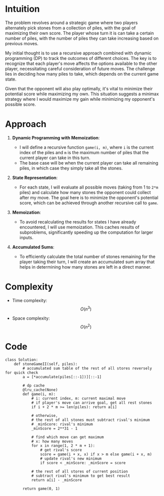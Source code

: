 # Intuition  
The problem revolves around a strategic game where two players alternately pick stones from a collection of piles, with the goal of maximizing their own score. The player whose turn it is can take a certain number of piles, with the number of piles they can take increasing based on previous moves.   

My initial thought is to use a recursive approach combined with dynamic programming (DP) to track the outcomes of different choices. The key is to recognize that each player's move affects the options available to the other player, necessitating careful consideration of future moves. The challenge lies in deciding how many piles to take, which depends on the current game state.  

Given that the opponent will also play optimally, it's vital to minimize their potential score while maximizing my own. This situation suggests a minimax strategy where I would maximize my gain while minimizing my opponent's possible score.  

# Approach  
1. **Dynamic Programming with Memoization**:  
   - I will define a recursive function `game(i, m)`, where `i` is the current index of the piles and `m` is the maximum number of piles that the current player can take in this turn.  
   - The base case will be when the current player can take all remaining piles, in which case they simply take all the stones.  

2. **State Representation**:  
   - For each state, I will evaluate all possible moves (taking from 1 to `2*m` piles) and calculate how many stones the opponent could collect after my move. The goal here is to minimize the opponent's potential score, which can be achieved through another recursive call to `game`.  

3. **Memoization**:  
   - To avoid recalculating the results for states I have already encountered, I will use memoization. This caches results of subproblems, significantly speeding up the computation for larger inputs.  

4. **Accumulated Sums**:  
   - To efficiently calculate the total number of stones remaining for the player taking their turn, I will create an accumulated sum array that helps in determining how many stones are left in a direct manner.  

# Complexity
- Time complexity: $$O(n ^3)$$
<!-- Add your time complexity here, e.g. $$O(n)$$ -->

- Space complexity: $$O(n^2)$$
<!-- Add your space complexity here, e.g. $$O(n)$$ -->

# Code
```python3 []
class Solution:
    def stoneGameII(self, piles):
        # accumulated sum table of the rest of all stores reversely for quick check
        a = [*accumulate(piles[::-1])][::-1]
		
        # dp cache 
        @lru_cache(None)
        def game(i, m): 
		    # i: current index, m: current maximal move
            # if player's move can arrive goal, get all rest stones
            if i + 2 * m >= len(piles): return a[i]
            
            # otherwise, 
            # the rest of all stones must subtract rival's minimum  
            # _minScore: rival's minimum         
            _minScore = 2**31 - 1  

            # find which move can get maximum
            # x: how many moves
            for x in range(1, 2 * m + 1):
                # get rival's score
                score = game(i + x, x) if x > m else game(i + x, m)
                # update rival's new minimum 
                if score < _minScore: _minScore = score

            # the rest of all stores of current position
            # subtract rival's minimum to get best result
            return a[i] - _minScore
            
        return game(0, 1)
```
